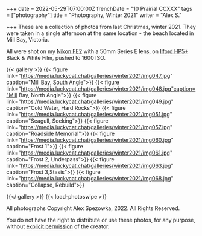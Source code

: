 +++
date = 2022-05-29T07:00:00Z
frenchDate = "10 Prairial CCXXX"
tags = ["photography"]
title = "Photography, Winter 2021"
writer = "Alex S."

+++
These are a collection of photos from last Christmas, winter 2021. They were taken in a single afternoon at the same location - the beach located in Mill Bay, Victoria.

All were shot on my [Nikon FE2](https://camerapedia.fandom.com/wiki/Nikon_FE2) with a 50mm Series E lens, on [Ilford HP5+](https://www.ilfordphoto.com/hp5-plus-35mm?) Black & White Film, pushed to 1600 ISO.

{{< gallery >}}
{{< figure link="https://media.luckycat.chat/galleries/winter2021/img047.jpg" caption="Mill Bay, South Angle">}}
{{< figure link="https://media.luckycat.chat/galleries/winter2021/img048.jpg"caption="Mill Bay, North Angle">}}
{{< figure link="https://media.luckycat.chat/galleries/winter2021/img049.jpg" caption="Cold Water, Hard Rocks">}}
{{< figure link="https://media.luckycat.chat/galleries/winter2021/img051.jpg" caption="Seagull, Seeking">}}
{{< figure link="https://media.luckycat.chat/galleries/winter2021/img057.jpg" caption="Roadside Memorial">}}
{{< figure link="https://media.luckycat.chat/galleries/winter2021/img060.jpg" caption="Frost 1">}}
{{< figure link="https://media.luckycat.chat/galleries/winter2021/img061.jpg" caption="Frost 2, Underpass">}}
{{< figure link="https://media.luckycat.chat/galleries/winter2021/img063.jpg" caption="Frost 3,Stasis">}}
{{< figure link="https://media.luckycat.chat/galleries/winter2021/img068.jpg" caption="Collapse, Rebuild">}}

{{</ gallery >}} {{< load-photoswipe >}}

All photographs Copyright Alex Spezowka, 2022. All Rights Reserved.

You do not have the right to distribute or use these photos, for any purpose, without [explicit permission](https://cannedfi.sh/contact) of the creator.